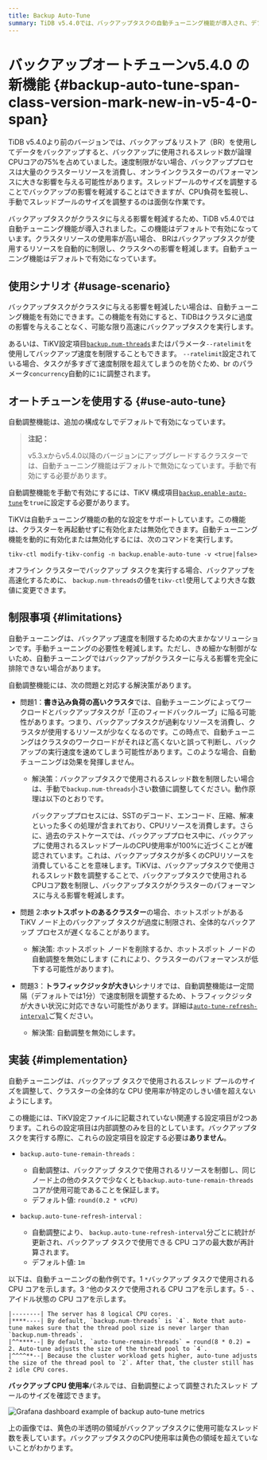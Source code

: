 ```yaml
---
title: Backup Auto-Tune
summary: TiDB v5.4.0では、バックアップタスクの自動チューニング機能が導入され、デフォルトで有効になっています。この機能は、バックアップタスクが使用するリソースを制限し、クラスタへの影響を軽減します。この機能は、クラスタを再起動することなく、動的に有効化または無効化できます。ただし、自動チューニング機能の制限により、クラスタへのバックアップの影響を完全に排除できない場合があります。バックアップタスクで使用されるスレッド数を調整することで、特定のシナリオでの影響を軽減できる場合があります。
---
```


# バックアップオートチューン<span class="version-mark">v5.4.0 の新機能</span> {#backup-auto-tune-span-class-version-mark-new-in-v5-4-0-span}

TiDB v5.4.0より前のバージョンでは、バックアップ＆リストア（BR）を使用してデータをバックアップすると、バックアップに使用されるスレッド数が論理CPUコアの75%を占めていました。速度制限がない場合、バックアッププロセスは大量のクラスターリソースを消費し、オンラインクラスターのパフォーマンスに大きな影響を与える可能性があります。スレッドプールのサイズを調整することでバックアップの影響を軽減することはできますが、CPU負荷を監視し、手動でスレッドプールのサイズを調整するのは面倒な作業です。

バックアップタスクがクラスタに与える影響を軽減するため、TiDB v5.4.0では自動チューニング機能が導入されました。この機能はデフォルトで有効になっています。クラスタリソースの使用率が高い場合、 BRはバックアップタスクが使用するリソースを自動的に制限し、クラスタへの影響を軽減します。自動チューニング機能はデフォルトで有効になっています。

## 使用シナリオ {#usage-scenario}

バックアップタスクがクラスタに与える影響を軽減したい場合は、自動チューニング機能を有効にできます。この機能を有効にすると、TiDBはクラスタに過度の影響を与えることなく、可能な限り高速にバックアップタスクを実行します。

あるいは、TiKV設定項目[`backup.num-threads`](/tikv-configuration-file.md#num-threads-1)またはパラメータ`--ratelimit`を使用してバックアップ速度を制限することもできます。 `--ratelimit`設定されている場合、タスクが多すぎて速度制限を超えてしまうのを防ぐため、br のパラメータ`concurrency`自動的に`1`に調整されます。

## オートチューンを使用する {#use-auto-tune}

自動調整機能は、追加の構成なしでデフォルトで有効になっています。

> **注記：**
>
> v5.3.xからv5.4.0以降のバージョンにアップグレードするクラスターでは、自動チューニング機能はデフォルトで無効になっています。手動で有効にする必要があります。

自動調整機能を手動で有効にするには、TiKV 構成項目[`backup.enable-auto-tune`](/tikv-configuration-file.md#enable-auto-tune-new-in-v540)を`true`に設定する必要があります。

TiKVは自動チューニング機能の動的な設定をサポートしています。この機能は、クラスターを再起動せずに有効化または無効化できます。自動チューニング機能を動的に有効化または無効化するには、次のコマンドを実行します。

```shell
tikv-ctl modify-tikv-config -n backup.enable-auto-tune -v <true|false>
```

オフライン クラスターでバックアップ タスクを実行する場合、バックアップを高速化するために、 `backup.num-threads`の値を`tikv-ctl`使用してより大きな数値に変更できます。

## 制限事項 {#limitations}

自動チューニングは、バックアップ速度を制限するための大まかなソリューションです。手動チューニングの必要性を軽減します。ただし、きめ細かな制御がないため、自動チューニングではバックアップがクラスターに与える影響を完全に排除できない場合があります。

自動調整機能には、次の問題と対応する解決策があります。

-   問題1：**書き込み負荷の高いクラスタ**では、自動チューニングによってワークロードとバックアップタスクが「正のフィードバックループ」に陥る可能性があります。つまり、バックアップタスクが過剰なリソースを消費し、クラスタが使用するリソースが少なくなるのです。この時点で、自動チューニングはクラスタのワークロードがそれほど高くないと誤って判断し、バックアップの実行速度を速めてしまう可能性があります。このような場合、自動チューニングは効果を発揮しません。

    -   解決策：バックアップタスクで使用されるスレッド数を制限したい場合は、手動で`backup.num-threads`小さい数値に調整してください。動作原理は以下のとおりです。

        バックアッププロセスには、SSTのデコード、エンコード、圧縮、解凍といった多くの処理が含まれており、CPUリソースを消費します。さらに、過去のテストケースでは、バックアッププロセス中に、バックアップに使用されるスレッドプールのCPU使用率が100%に近づくことが確認されています。これは、バックアップタスクが多くのCPUリソースを消費していることを意味します。TiKVは、バックアップタスクで使用されるスレッド数を調整することで、バックアップタスクで使用されるCPUコア数を制限し、バックアップタスクがクラスターのパフォーマンスに与える影響を軽減します。

-   問題 2:**ホットスポットのあるクラスター**の場合、ホットスポットがある TiKV ノード上のバックアップ タスクが過度に制限され、全体的なバックアップ プロセスが遅くなることがあります。

    -   解決策: ホットスポット ノードを削除するか、ホットスポット ノードの自動調整を無効にします (これにより、クラスターのパフォーマンスが低下する可能性があります)。

-   問題3：**トラフィックジッタが大きい**シナリオでは、自動調整機能は一定間隔（デフォルトでは1分）で速度制限を調整するため、トラフィックジッタが大きい状況に対応できない可能性があります。詳細は[`auto-tune-refresh-interval`](#implementation)ご覧ください。

    -   解決策: 自動調整を無効にします。

## 実装 {#implementation}

自動チューニングは、バックアップ タスクで使用されるスレッド プールのサイズを調整して、クラスターの全体的な CPU 使用率が特定のしきい値を超えないようにします。

この機能には、TiKV設定ファイルに記載されていない関連する設定項目が2つあります。これらの設定項目は内部調整のみを目的としています。バックアップタスクを実行する際に、これらの設定項目を設定する必要は**ありません**。

-   `backup.auto-tune-remain-threads` :

    -   自動調整は、バックアップ タスクで使用されるリソースを制御し、同じノード上の他のタスクで少なくとも`backup.auto-tune-remain-threads`コアが使用可能であることを保証します。
    -   デフォルト値: `round(0.2 * vCPU)`

-   `backup.auto-tune-refresh-interval` :

    -   自動調整により、 `backup.auto-tune-refresh-interval`分ごとに統計が更新され、バックアップ タスクで使用できる CPU コアの最大数が再計算されます。
    -   デフォルト値: `1m`

以下は、自動チューニングの動作例です。1 `*`バックアップ タスクで使用される CPU コアを示します。3 `^`他のタスクで使用される CPU コアを示します。5 `-` 、アイドル状態の CPU コアを示します。

    |--------| The server has 8 logical CPU cores.
    |****----| By default, `backup.num-threads` is `4`. Note that auto-tune makes sure that the thread pool size is never larger than `backup.num-threads`.
    |^^****--| By default, `auto-tune-remain-threads` = round(8 * 0.2) = 2. Auto-tune adjusts the size of the thread pool to `4`.
    |^^^^**--| Because the cluster workload gets higher, auto-tune adjusts the size of the thread pool to `2`. After that, the cluster still has 2 idle CPU cores.

**バックアップ CPU 使用率**パネルでは、自動調整によって調整されたスレッド プールのサイズを確認できます。

![Grafana dashboard example of backup auto-tune metrics](https://docs-download.pingcap.com/media/images/docs/br/br-auto-throttle.png)

上の画像では、黄色の半透明の領域がバックアップタスクに使用可能なスレッド数を表しています。バックアップタスクのCPU使用率は黄色の領域を超えていないことがわかります。
